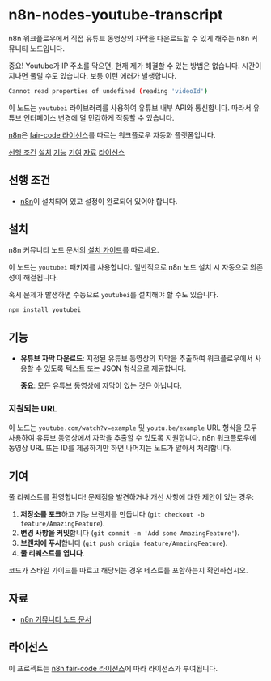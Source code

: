 # n8n-nodes-youtube-transcript

n8n 워크플로우에서 직접 유튜브 동영상의 자막을 다운로드할 수 있게 해주는 n8n 커뮤니티 노드입니다.

중요! Youtube가 IP 주소를 막으면, 현재 제가 해결할 수 있는 방법은 없습니다. 시간이 지나면 풀릴 수도 있습니다.
보통 이런 에러가 발생합니다.

```bash
Cannot read properties of undefined (reading 'videoId')
```

이 노드는 `youtubei` 라이브러리를 사용하여 유튜브 내부 API와 통신합니다. 따라서 유튜브 인터페이스 변경에 덜 민감하게 작동할 수 있습니다.

[n8n](https://n8n.io/)은 [fair-code 라이선스](https://docs.n8n.io/reference/license/)를 따르는 워크플로우 자동화 플랫폼입니다.

[선행 조건](#선행-조건)
[설치](#설치)
[기능](#기능)
[기여](#기여)
[자료](#자료)
[라이선스](#라이선스)

## 선행 조건

- [n8n](https://n8n.io/)이 설치되어 있고 설정이 완료되어 있어야 합니다.

## 설치

n8n 커뮤니티 노드 문서의 [설치 가이드](https://docs.n8n.io/integrations/community-nodes/installation/)를 따르세요.

이 노드는 `youtubei` 패키지를 사용합니다. 일반적으로 n8n 노드 설치 시 자동으로 의존성이 해결됩니다.

혹시 문제가 발생하면 수동으로 `youtubei`를 설치해야 할 수도 있습니다.

```bash
npm install youtubei
```

## 기능

- **유튜브 자막 다운로드**: 지정된 유튜브 동영상의 자막을 추출하여 워크플로우에서 사용할 수 있도록 텍스트 또는 JSON 형식으로 제공합니다.

  **중요**: 모든 유튜브 동영상에 자막이 있는 것은 아닙니다.

### 지원되는 URL

이 노드는 `youtube.com/watch?v=example` 및 `youtu.be/example` URL 형식을 모두 사용하여 유튜브 동영상에서 자막을 추출할 수 있도록 지원합니다. n8n 워크플로우에 동영상 URL 또는 ID를 제공하기만 하면 나머지는 노드가 알아서 처리합니다.

## 기여

풀 리퀘스트를 환영합니다! 문제점을 발견하거나 개선 사항에 대한 제안이 있는 경우:

1. **저장소를 포크**하고 기능 브랜치를 만듭니다 (`git checkout -b feature/AmazingFeature`).
2. **변경 사항을 커밋**합니다 (`git commit -m 'Add some AmazingFeature'`).
3. **브랜치에 푸시**합니다 (`git push origin feature/AmazingFeature`).
4. **풀 리퀘스트를 엽니다**.

코드가 스타일 가이드를 따르고 해당되는 경우 테스트를 포함하는지 확인하십시오.

## 자료

- [n8n 커뮤니티 노드 문서](https://docs.n8n.io/integrations/community-nodes/)

## 라이선스

이 프로젝트는 [n8n fair-code 라이선스](https://docs.n8n.io/reference/license/)에 따라 라이선스가 부여됩니다.

